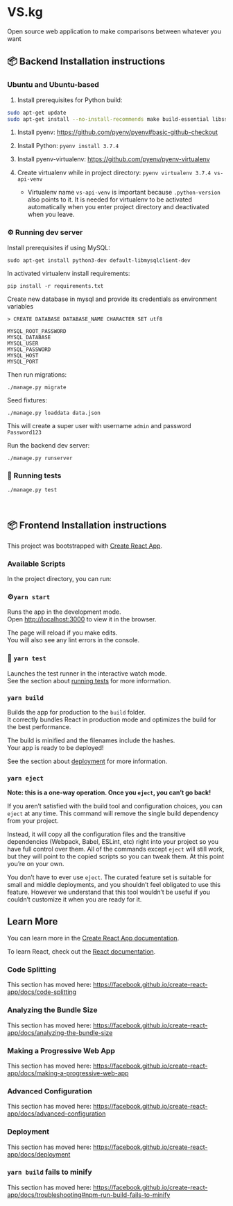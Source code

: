 # VS.kg
Open source web application to make comparisons between whatever you want

## 📦 Backend Installation instructions

### Ubuntu and Ubuntu-based

1. Install prerequisites for Python build:
  ```bash 
  sudo apt-get update
  sudo apt-get install --no-install-recommends make build-essential libssl-dev zlib1g-dev libbz2-dev libreadline-dev libsqlite3-dev wget curl llvm libncurses5-dev xz-utils tk-dev libxml2-dev libxmlsec1-dev libffi-dev liblzma-dev
  ```
1. Install pyenv: https://github.com/pyenv/pyenv#basic-github-checkout
1. Install Python: `pyenv install 3.7.4`
1. Install pyenv-virtualenv: https://github.com/pyenv/pyenv-virtualenv
1. Create virtualenv while in project directory: `pyenv virtualenv 3.7.4 vs-api-venv`
   
   * Virtualenv name `vs-api-venv` is important because `.python-version` also points to it. 
   It is needed for virtualenv to be activated automatically when you enter project directory 
   and deactivated when you leave.

### ⚙️ Running dev server
Install prerequisites if using MySQL:
```
sudo apt-get install python3-dev default-libmysqlclient-dev
```

In activated virtualenv install requirements:
```
pip install -r requirements.txt
```

Create new database in mysql and provide its credentials as environment variables
```angular2html
> CREATE DATABASE DATABASE_NAME CHARACTER SET utf8
```

```
MYSQL_ROOT_PASSWORD
MYSQL_DATABASE
MYSQL_USER
MYSQL_PASSWORD
MYSQL_HOST
MYSQL_PORT
```

Then run migrations:
```
./manage.py migrate
```

Seed fixtures:
```
./manage.py loaddata data.json
```

This will create a super user with username `admin` and password `Password123`

Run the backend dev server:
```
./manage.py runserver
```


### 🔨 Running tests

```
./manage.py test
```
&nbsp;

## 📦 Frontend Installation instructions

This project was bootstrapped with [Create React App](https://github.com/facebook/create-react-app).

### Available Scripts

In the project directory, you can run:

### ⚙️`yarn start`

Runs the app in the development mode.<br />
Open [http://localhost:3000](http://localhost:3000) to view it in the browser.

The page will reload if you make edits.<br />
You will also see any lint errors in the console.

### 🔨 `yarn test`

Launches the test runner in the interactive watch mode.<br />
See the section about [running tests](https://facebook.github.io/create-react-app/docs/running-tests) for more information.

### `yarn build`

Builds the app for production to the `build` folder.<br />
It correctly bundles React in production mode and optimizes the build for the best performance.

The build is minified and the filenames include the hashes.<br />
Your app is ready to be deployed!

See the section about [deployment](https://facebook.github.io/create-react-app/docs/deployment) for more information.

### `yarn eject`

**Note: this is a one-way operation. Once you `eject`, you can’t go back!**

If you aren’t satisfied with the build tool and configuration choices, you can `eject` at any time. This command will remove the single build dependency from your project.

Instead, it will copy all the configuration files and the transitive dependencies (Webpack, Babel, ESLint, etc) right into your project so you have full control over them. All of the commands except `eject` will still work, but they will point to the copied scripts so you can tweak them. At this point you’re on your own.

You don’t have to ever use `eject`. The curated feature set is suitable for small and middle deployments, and you shouldn’t feel obligated to use this feature. However we understand that this tool wouldn’t be useful if you couldn’t customize it when you are ready for it.

## Learn More

You can learn more in the [Create React App documentation](https://facebook.github.io/create-react-app/docs/getting-started).

To learn React, check out the [React documentation](https://reactjs.org/).

### Code Splitting

This section has moved here: https://facebook.github.io/create-react-app/docs/code-splitting

### Analyzing the Bundle Size

This section has moved here: https://facebook.github.io/create-react-app/docs/analyzing-the-bundle-size

### Making a Progressive Web App

This section has moved here: https://facebook.github.io/create-react-app/docs/making-a-progressive-web-app

### Advanced Configuration

This section has moved here: https://facebook.github.io/create-react-app/docs/advanced-configuration

### Deployment

This section has moved here: https://facebook.github.io/create-react-app/docs/deployment

### `yarn build` fails to minify

This section has moved here: https://facebook.github.io/create-react-app/docs/troubleshooting#npm-run-build-fails-to-minify
